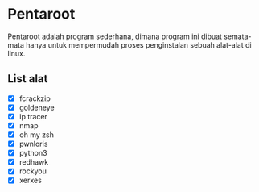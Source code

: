 # Pentaroot
Pentaroot adalah program sederhana, dimana program ini dibuat semata-mata hanya untuk mempermudah proses penginstalan sebuah alat-alat di linux.
## List alat
- [x] fcrackzip
- [x] goldeneye
- [x] ip tracer
- [x] nmap
- [x] oh my zsh
- [x] pwnloris
- [x] python3
- [x] redhawk
- [x] rockyou
- [x] xerxes
